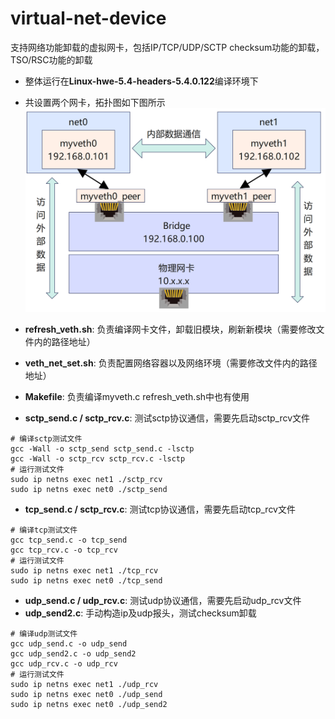# virtual-net-device
支持网络功能卸载的虚拟网卡，包括IP/TCP/UDP/SCTP checksum功能的卸载，TSO/RSC功能的卸载

* 整体运行在**Linux-hwe-5.4-headers-5.4.0.122**编译环境下
* 共设置两个网卡，拓扑图如下图所示
![拓扑图](拓扑图.png)

* **refresh_veth.sh**: 负责编译网卡文件，卸载旧模块，刷新新模块（需要修改文件内的路径地址）
* **veth_net_set.sh**: 负责配置网络容器以及网络环境（需要修改文件内的路径地址）
* **Makefile**: 负责编译myveth.c  refresh_veth.sh中也有使用
* **sctp_send.c / sctp_rcv.c**: 测试sctp协议通信，需要先启动sctp_rcv文件
```
# 编译sctp测试文件
gcc -Wall -o sctp_send sctp_send.c -lsctp
gcc -Wall -o sctp_rcv sctp_rcv.c -lsctp
# 运行测试文件
sudo ip netns exec net1 ./sctp_rcv
sudo ip netns exec net0 ./sctp_send
```
* **tcp_send.c / sctp_rcv.c**: 测试tcp协议通信，需要先启动tcp_rcv文件
```
# 编译tcp测试文件
gcc tcp_send.c -o tcp_send
gcc tcp_rcv.c -o tcp_rcv
# 运行测试文件
sudo ip netns exec net1 ./tcp_rcv
sudo ip netns exec net0 ./tcp_send
```
* **udp_send.c / udp_rcv.c**: 测试udp协议通信，需要先启动udp_rcv文件
* **udp_send2.c**: 手动构造ip及udp报头，测试checksum卸载
```
# 编译udp测试文件
gcc udp_send.c -o udp_send
gcc udp_send2.c -o udp_send2
gcc udp_rcv.c -o udp_rcv
# 运行测试文件
sudo ip netns exec net1 ./udp_rcv
sudo ip netns exec net0 ./udp_send
sudo ip netns exec net0 ./udp_send2
```